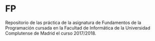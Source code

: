 # FP
Repositorio de las práctica de la asignatura de Fundamentos de la Programación cursada en la
Facultad de Informática de la Universidad Complutense de Madrid el curso 2017/2018.
